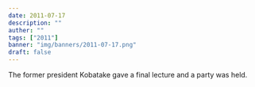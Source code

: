 ```yaml
---
date: 2011-07-17
description: ""
auther: ""
tags: ["2011"]
banner: "img/banners/2011-07-17.png"
draft: false
---
```

The former president Kobatake gave a final lecture and a party was held.
<!--more-->
